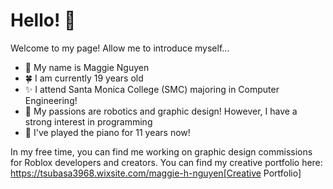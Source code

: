 # Hello! 👋
Welcome to my page! Allow me to introduce myself...
- 🌸 My name is Maggie Nguyen
- 🍀 I am currently 19 years old
- ✨ I attend Santa Monica College (SMC) majoring in Computer Engineering! 
- 💖 My passions are robotics and graphic design! However, I have a strong interest in programming
- 🎹 I've played the piano for 11 years now! 

In my free time, you can find me working on graphic design commissions for Roblox developers and creators.
You can find my creative portfolio here: https://tsubasa3968.wixsite.com/maggie-h-nguyen[Creative Portfolio]
